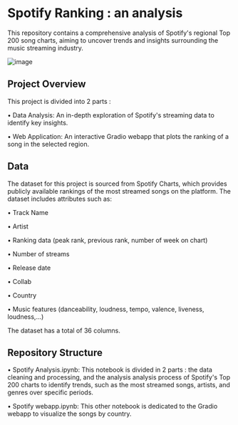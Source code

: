 # Spotify Ranking : an analysis

This repository contains a comprehensive analysis of Spotify's regional Top 200 song charts, aiming to uncover trends and insights surrounding the music streaming industry.

![image](https://github.com/user-attachments/assets/eda1d039-0e91-48a5-8089-7eda3bf2ccdd)

## Project Overview
This project is divided into 2 parts :

• Data Analysis: An in-depth exploration of Spotify's streaming data to identify key insights.

• Web Application: An interactive Gradio webapp that plots the ranking of a song in the selected region.

## Data

The dataset for this project is sourced from Spotify Charts, which provides publicly available rankings of the most streamed songs on the platform. The dataset includes attributes such as:

• Track Name

• Artist

• Ranking data (peak rank, previous rank, number of week on chart)

• Number of streams

• Release date

• Collab

• Country

• Music features (danceability, loudness, tempo, valence, liveness, loudness,...)

The dataset has a total of 36 columns.

## Repository Structure
• Spotify Analysis.ipynb: This notebook is divided in 2 parts : the data cleaning and processing, and the analysis analysis process of Spotify's Top 200 charts
to identify trends, such as the most streamed songs, artists, and genres over specific periods.

• Spotify webapp.ipynb: This other notebook is dedicated to the Gradio webapp to visualize the songs by country.
